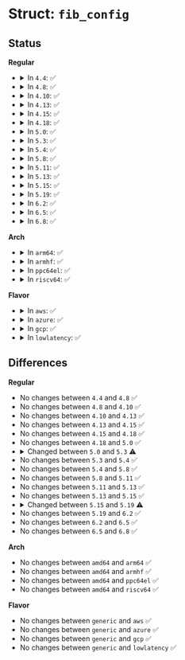 # Struct: <code>fib_config</code>

## Status
<b>Regular</b>
<ul>
<li>
<details>
<summary>In <code>4.4</code>: ✅</summary>

```c
struct fib_config {
    u8 fc_dst_len;
    u8 fc_tos;
    u8 fc_protocol;
    u8 fc_scope;
    u8 fc_type;
    u32 fc_table;
    __be32 fc_dst;
    __be32 fc_gw;
    int fc_oif;
    u32 fc_flags;
    u32 fc_priority;
    __be32 fc_prefsrc;
    struct nlattr *fc_mx;
    struct rtnexthop *fc_mp;
    int fc_mx_len;
    int fc_mp_len;
    u32 fc_flow;
    u32 fc_nlflags;
    struct nl_info fc_nlinfo;
    struct nlattr *fc_encap;
    u16 fc_encap_type;
};
```
</details>
</li>
<li>
<details>
<summary>In <code>4.8</code>: ✅</summary>

```c
struct fib_config {
    u8 fc_dst_len;
    u8 fc_tos;
    u8 fc_protocol;
    u8 fc_scope;
    u8 fc_type;
    u32 fc_table;
    __be32 fc_dst;
    __be32 fc_gw;
    int fc_oif;
    u32 fc_flags;
    u32 fc_priority;
    __be32 fc_prefsrc;
    struct nlattr *fc_mx;
    struct rtnexthop *fc_mp;
    int fc_mx_len;
    int fc_mp_len;
    u32 fc_flow;
    u32 fc_nlflags;
    struct nl_info fc_nlinfo;
    struct nlattr *fc_encap;
    u16 fc_encap_type;
};
```
</details>
</li>
<li>
<details>
<summary>In <code>4.10</code>: ✅</summary>

```c
struct fib_config {
    u8 fc_dst_len;
    u8 fc_tos;
    u8 fc_protocol;
    u8 fc_scope;
    u8 fc_type;
    u32 fc_table;
    __be32 fc_dst;
    __be32 fc_gw;
    int fc_oif;
    u32 fc_flags;
    u32 fc_priority;
    __be32 fc_prefsrc;
    struct nlattr *fc_mx;
    struct rtnexthop *fc_mp;
    int fc_mx_len;
    int fc_mp_len;
    u32 fc_flow;
    u32 fc_nlflags;
    struct nl_info fc_nlinfo;
    struct nlattr *fc_encap;
    u16 fc_encap_type;
};
```
</details>
</li>
<li>
<details>
<summary>In <code>4.13</code>: ✅</summary>

```c
struct fib_config {
    u8 fc_dst_len;
    u8 fc_tos;
    u8 fc_protocol;
    u8 fc_scope;
    u8 fc_type;
    u32 fc_table;
    __be32 fc_dst;
    __be32 fc_gw;
    int fc_oif;
    u32 fc_flags;
    u32 fc_priority;
    __be32 fc_prefsrc;
    struct nlattr *fc_mx;
    struct rtnexthop *fc_mp;
    int fc_mx_len;
    int fc_mp_len;
    u32 fc_flow;
    u32 fc_nlflags;
    struct nl_info fc_nlinfo;
    struct nlattr *fc_encap;
    u16 fc_encap_type;
};
```
</details>
</li>
<li>
<details>
<summary>In <code>4.15</code>: ✅</summary>

```c
struct fib_config {
    u8 fc_dst_len;
    u8 fc_tos;
    u8 fc_protocol;
    u8 fc_scope;
    u8 fc_type;
    u32 fc_table;
    __be32 fc_dst;
    __be32 fc_gw;
    int fc_oif;
    u32 fc_flags;
    u32 fc_priority;
    __be32 fc_prefsrc;
    struct nlattr *fc_mx;
    struct rtnexthop *fc_mp;
    int fc_mx_len;
    int fc_mp_len;
    u32 fc_flow;
    u32 fc_nlflags;
    struct nl_info fc_nlinfo;
    struct nlattr *fc_encap;
    u16 fc_encap_type;
};
```
</details>
</li>
<li>
<details>
<summary>In <code>4.18</code>: ✅</summary>

```c
struct fib_config {
    u8 fc_dst_len;
    u8 fc_tos;
    u8 fc_protocol;
    u8 fc_scope;
    u8 fc_type;
    u32 fc_table;
    __be32 fc_dst;
    __be32 fc_gw;
    int fc_oif;
    u32 fc_flags;
    u32 fc_priority;
    __be32 fc_prefsrc;
    struct nlattr *fc_mx;
    struct rtnexthop *fc_mp;
    int fc_mx_len;
    int fc_mp_len;
    u32 fc_flow;
    u32 fc_nlflags;
    struct nl_info fc_nlinfo;
    struct nlattr *fc_encap;
    u16 fc_encap_type;
};
```
</details>
</li>
<li>
<details>
<summary>In <code>5.0</code>: ✅</summary>

```c
struct fib_config {
    u8 fc_dst_len;
    u8 fc_tos;
    u8 fc_protocol;
    u8 fc_scope;
    u8 fc_type;
    u32 fc_table;
    __be32 fc_dst;
    __be32 fc_gw;
    int fc_oif;
    u32 fc_flags;
    u32 fc_priority;
    __be32 fc_prefsrc;
    struct nlattr *fc_mx;
    struct rtnexthop *fc_mp;
    int fc_mx_len;
    int fc_mp_len;
    u32 fc_flow;
    u32 fc_nlflags;
    struct nl_info fc_nlinfo;
    struct nlattr *fc_encap;
    u16 fc_encap_type;
};
```
</details>
</li>
<li>
<details>
<summary>In <code>5.3</code>: ✅</summary>

```c
struct fib_config {
    u8 fc_dst_len;
    u8 fc_tos;
    u8 fc_protocol;
    u8 fc_scope;
    u8 fc_type;
    u8 fc_gw_family;
    u32 fc_table;
    __be32 fc_dst;
    __be32 fc_gw4;
    struct in6_addr fc_gw6;
    int fc_oif;
    u32 fc_flags;
    u32 fc_priority;
    __be32 fc_prefsrc;
    u32 fc_nh_id;
    struct nlattr *fc_mx;
    struct rtnexthop *fc_mp;
    int fc_mx_len;
    int fc_mp_len;
    u32 fc_flow;
    u32 fc_nlflags;
    struct nl_info fc_nlinfo;
    struct nlattr *fc_encap;
    u16 fc_encap_type;
};
```
</details>
</li>
<li>
<details>
<summary>In <code>5.4</code>: ✅</summary>

```c
struct fib_config {
    u8 fc_dst_len;
    u8 fc_tos;
    u8 fc_protocol;
    u8 fc_scope;
    u8 fc_type;
    u8 fc_gw_family;
    u32 fc_table;
    __be32 fc_dst;
    __be32 fc_gw4;
    struct in6_addr fc_gw6;
    int fc_oif;
    u32 fc_flags;
    u32 fc_priority;
    __be32 fc_prefsrc;
    u32 fc_nh_id;
    struct nlattr *fc_mx;
    struct rtnexthop *fc_mp;
    int fc_mx_len;
    int fc_mp_len;
    u32 fc_flow;
    u32 fc_nlflags;
    struct nl_info fc_nlinfo;
    struct nlattr *fc_encap;
    u16 fc_encap_type;
};
```
</details>
</li>
<li>
<details>
<summary>In <code>5.8</code>: ✅</summary>

```c
struct fib_config {
    u8 fc_dst_len;
    u8 fc_tos;
    u8 fc_protocol;
    u8 fc_scope;
    u8 fc_type;
    u8 fc_gw_family;
    u32 fc_table;
    __be32 fc_dst;
    __be32 fc_gw4;
    struct in6_addr fc_gw6;
    int fc_oif;
    u32 fc_flags;
    u32 fc_priority;
    __be32 fc_prefsrc;
    u32 fc_nh_id;
    struct nlattr *fc_mx;
    struct rtnexthop *fc_mp;
    int fc_mx_len;
    int fc_mp_len;
    u32 fc_flow;
    u32 fc_nlflags;
    struct nl_info fc_nlinfo;
    struct nlattr *fc_encap;
    u16 fc_encap_type;
};
```
</details>
</li>
<li>
<details>
<summary>In <code>5.11</code>: ✅</summary>

```c
struct fib_config {
    u8 fc_dst_len;
    u8 fc_tos;
    u8 fc_protocol;
    u8 fc_scope;
    u8 fc_type;
    u8 fc_gw_family;
    u32 fc_table;
    __be32 fc_dst;
    __be32 fc_gw4;
    struct in6_addr fc_gw6;
    int fc_oif;
    u32 fc_flags;
    u32 fc_priority;
    __be32 fc_prefsrc;
    u32 fc_nh_id;
    struct nlattr *fc_mx;
    struct rtnexthop *fc_mp;
    int fc_mx_len;
    int fc_mp_len;
    u32 fc_flow;
    u32 fc_nlflags;
    struct nl_info fc_nlinfo;
    struct nlattr *fc_encap;
    u16 fc_encap_type;
};
```
</details>
</li>
<li>
<details>
<summary>In <code>5.13</code>: ✅</summary>

```c
struct fib_config {
    u8 fc_dst_len;
    u8 fc_tos;
    u8 fc_protocol;
    u8 fc_scope;
    u8 fc_type;
    u8 fc_gw_family;
    u32 fc_table;
    __be32 fc_dst;
    __be32 fc_gw4;
    struct in6_addr fc_gw6;
    int fc_oif;
    u32 fc_flags;
    u32 fc_priority;
    __be32 fc_prefsrc;
    u32 fc_nh_id;
    struct nlattr *fc_mx;
    struct rtnexthop *fc_mp;
    int fc_mx_len;
    int fc_mp_len;
    u32 fc_flow;
    u32 fc_nlflags;
    struct nl_info fc_nlinfo;
    struct nlattr *fc_encap;
    u16 fc_encap_type;
};
```
</details>
</li>
<li>
<details>
<summary>In <code>5.15</code>: ✅</summary>

```c
struct fib_config {
    u8 fc_dst_len;
    u8 fc_tos;
    u8 fc_protocol;
    u8 fc_scope;
    u8 fc_type;
    u8 fc_gw_family;
    u32 fc_table;
    __be32 fc_dst;
    __be32 fc_gw4;
    struct in6_addr fc_gw6;
    int fc_oif;
    u32 fc_flags;
    u32 fc_priority;
    __be32 fc_prefsrc;
    u32 fc_nh_id;
    struct nlattr *fc_mx;
    struct rtnexthop *fc_mp;
    int fc_mx_len;
    int fc_mp_len;
    u32 fc_flow;
    u32 fc_nlflags;
    struct nl_info fc_nlinfo;
    struct nlattr *fc_encap;
    u16 fc_encap_type;
};
```
</details>
</li>
<li>
<details>
<summary>In <code>5.19</code>: ✅</summary>

```c
struct fib_config {
    u8 fc_dst_len;
    dscp_t fc_dscp;
    u8 fc_protocol;
    u8 fc_scope;
    u8 fc_type;
    u8 fc_gw_family;
    u32 fc_table;
    __be32 fc_dst;
    __be32 fc_gw4;
    struct in6_addr fc_gw6;
    int fc_oif;
    u32 fc_flags;
    u32 fc_priority;
    __be32 fc_prefsrc;
    u32 fc_nh_id;
    struct nlattr *fc_mx;
    struct rtnexthop *fc_mp;
    int fc_mx_len;
    int fc_mp_len;
    u32 fc_flow;
    u32 fc_nlflags;
    struct nl_info fc_nlinfo;
    struct nlattr *fc_encap;
    u16 fc_encap_type;
};
```
</details>
</li>
<li>
<details>
<summary>In <code>6.2</code>: ✅</summary>

```c
struct fib_config {
    u8 fc_dst_len;
    dscp_t fc_dscp;
    u8 fc_protocol;
    u8 fc_scope;
    u8 fc_type;
    u8 fc_gw_family;
    u32 fc_table;
    __be32 fc_dst;
    __be32 fc_gw4;
    struct in6_addr fc_gw6;
    int fc_oif;
    u32 fc_flags;
    u32 fc_priority;
    __be32 fc_prefsrc;
    u32 fc_nh_id;
    struct nlattr *fc_mx;
    struct rtnexthop *fc_mp;
    int fc_mx_len;
    int fc_mp_len;
    u32 fc_flow;
    u32 fc_nlflags;
    struct nl_info fc_nlinfo;
    struct nlattr *fc_encap;
    u16 fc_encap_type;
};
```
</details>
</li>
<li>
<details>
<summary>In <code>6.5</code>: ✅</summary>

```c
struct fib_config {
    u8 fc_dst_len;
    dscp_t fc_dscp;
    u8 fc_protocol;
    u8 fc_scope;
    u8 fc_type;
    u8 fc_gw_family;
    u32 fc_table;
    __be32 fc_dst;
    __be32 fc_gw4;
    struct in6_addr fc_gw6;
    int fc_oif;
    u32 fc_flags;
    u32 fc_priority;
    __be32 fc_prefsrc;
    u32 fc_nh_id;
    struct nlattr *fc_mx;
    struct rtnexthop *fc_mp;
    int fc_mx_len;
    int fc_mp_len;
    u32 fc_flow;
    u32 fc_nlflags;
    struct nl_info fc_nlinfo;
    struct nlattr *fc_encap;
    u16 fc_encap_type;
};
```
</details>
</li>
<li>
<details>
<summary>In <code>6.8</code>: ✅</summary>

```c
struct fib_config {
    u8 fc_dst_len;
    dscp_t fc_dscp;
    u8 fc_protocol;
    u8 fc_scope;
    u8 fc_type;
    u8 fc_gw_family;
    u32 fc_table;
    __be32 fc_dst;
    __be32 fc_gw4;
    struct in6_addr fc_gw6;
    int fc_oif;
    u32 fc_flags;
    u32 fc_priority;
    __be32 fc_prefsrc;
    u32 fc_nh_id;
    struct nlattr *fc_mx;
    struct rtnexthop *fc_mp;
    int fc_mx_len;
    int fc_mp_len;
    u32 fc_flow;
    u32 fc_nlflags;
    struct nl_info fc_nlinfo;
    struct nlattr *fc_encap;
    u16 fc_encap_type;
};
```
</details>
</li>
</ul>
<b>Arch</b>
<ul>
<li>
<details>
<summary>In <code>arm64</code>: ✅</summary>

```c
struct fib_config {
    u8 fc_dst_len;
    u8 fc_tos;
    u8 fc_protocol;
    u8 fc_scope;
    u8 fc_type;
    u8 fc_gw_family;
    u32 fc_table;
    __be32 fc_dst;
    __be32 fc_gw4;
    struct in6_addr fc_gw6;
    int fc_oif;
    u32 fc_flags;
    u32 fc_priority;
    __be32 fc_prefsrc;
    u32 fc_nh_id;
    struct nlattr *fc_mx;
    struct rtnexthop *fc_mp;
    int fc_mx_len;
    int fc_mp_len;
    u32 fc_flow;
    u32 fc_nlflags;
    struct nl_info fc_nlinfo;
    struct nlattr *fc_encap;
    u16 fc_encap_type;
};
```
</details>
</li>
<li>
<details>
<summary>In <code>armhf</code>: ✅</summary>

```c
struct fib_config {
    u8 fc_dst_len;
    u8 fc_tos;
    u8 fc_protocol;
    u8 fc_scope;
    u8 fc_type;
    u8 fc_gw_family;
    u32 fc_table;
    __be32 fc_dst;
    __be32 fc_gw4;
    struct in6_addr fc_gw6;
    int fc_oif;
    u32 fc_flags;
    u32 fc_priority;
    __be32 fc_prefsrc;
    u32 fc_nh_id;
    struct nlattr *fc_mx;
    struct rtnexthop *fc_mp;
    int fc_mx_len;
    int fc_mp_len;
    u32 fc_flow;
    u32 fc_nlflags;
    struct nl_info fc_nlinfo;
    struct nlattr *fc_encap;
    u16 fc_encap_type;
};
```
</details>
</li>
<li>
<details>
<summary>In <code>ppc64el</code>: ✅</summary>

```c
struct fib_config {
    u8 fc_dst_len;
    u8 fc_tos;
    u8 fc_protocol;
    u8 fc_scope;
    u8 fc_type;
    u8 fc_gw_family;
    u32 fc_table;
    __be32 fc_dst;
    __be32 fc_gw4;
    struct in6_addr fc_gw6;
    int fc_oif;
    u32 fc_flags;
    u32 fc_priority;
    __be32 fc_prefsrc;
    u32 fc_nh_id;
    struct nlattr *fc_mx;
    struct rtnexthop *fc_mp;
    int fc_mx_len;
    int fc_mp_len;
    u32 fc_flow;
    u32 fc_nlflags;
    struct nl_info fc_nlinfo;
    struct nlattr *fc_encap;
    u16 fc_encap_type;
};
```
</details>
</li>
<li>
<details>
<summary>In <code>riscv64</code>: ✅</summary>

```c
struct fib_config {
    u8 fc_dst_len;
    u8 fc_tos;
    u8 fc_protocol;
    u8 fc_scope;
    u8 fc_type;
    u8 fc_gw_family;
    u32 fc_table;
    __be32 fc_dst;
    __be32 fc_gw4;
    struct in6_addr fc_gw6;
    int fc_oif;
    u32 fc_flags;
    u32 fc_priority;
    __be32 fc_prefsrc;
    u32 fc_nh_id;
    struct nlattr *fc_mx;
    struct rtnexthop *fc_mp;
    int fc_mx_len;
    int fc_mp_len;
    u32 fc_flow;
    u32 fc_nlflags;
    struct nl_info fc_nlinfo;
    struct nlattr *fc_encap;
    u16 fc_encap_type;
};
```
</details>
</li>
</ul>
<b>Flavor</b>
<ul>
<li>
<details>
<summary>In <code>aws</code>: ✅</summary>

```c
struct fib_config {
    u8 fc_dst_len;
    u8 fc_tos;
    u8 fc_protocol;
    u8 fc_scope;
    u8 fc_type;
    u8 fc_gw_family;
    u32 fc_table;
    __be32 fc_dst;
    __be32 fc_gw4;
    struct in6_addr fc_gw6;
    int fc_oif;
    u32 fc_flags;
    u32 fc_priority;
    __be32 fc_prefsrc;
    u32 fc_nh_id;
    struct nlattr *fc_mx;
    struct rtnexthop *fc_mp;
    int fc_mx_len;
    int fc_mp_len;
    u32 fc_flow;
    u32 fc_nlflags;
    struct nl_info fc_nlinfo;
    struct nlattr *fc_encap;
    u16 fc_encap_type;
};
```
</details>
</li>
<li>
<details>
<summary>In <code>azure</code>: ✅</summary>

```c
struct fib_config {
    u8 fc_dst_len;
    u8 fc_tos;
    u8 fc_protocol;
    u8 fc_scope;
    u8 fc_type;
    u8 fc_gw_family;
    u32 fc_table;
    __be32 fc_dst;
    __be32 fc_gw4;
    struct in6_addr fc_gw6;
    int fc_oif;
    u32 fc_flags;
    u32 fc_priority;
    __be32 fc_prefsrc;
    u32 fc_nh_id;
    struct nlattr *fc_mx;
    struct rtnexthop *fc_mp;
    int fc_mx_len;
    int fc_mp_len;
    u32 fc_flow;
    u32 fc_nlflags;
    struct nl_info fc_nlinfo;
    struct nlattr *fc_encap;
    u16 fc_encap_type;
};
```
</details>
</li>
<li>
<details>
<summary>In <code>gcp</code>: ✅</summary>

```c
struct fib_config {
    u8 fc_dst_len;
    u8 fc_tos;
    u8 fc_protocol;
    u8 fc_scope;
    u8 fc_type;
    u8 fc_gw_family;
    u32 fc_table;
    __be32 fc_dst;
    __be32 fc_gw4;
    struct in6_addr fc_gw6;
    int fc_oif;
    u32 fc_flags;
    u32 fc_priority;
    __be32 fc_prefsrc;
    u32 fc_nh_id;
    struct nlattr *fc_mx;
    struct rtnexthop *fc_mp;
    int fc_mx_len;
    int fc_mp_len;
    u32 fc_flow;
    u32 fc_nlflags;
    struct nl_info fc_nlinfo;
    struct nlattr *fc_encap;
    u16 fc_encap_type;
};
```
</details>
</li>
<li>
<details>
<summary>In <code>lowlatency</code>: ✅</summary>

```c
struct fib_config {
    u8 fc_dst_len;
    u8 fc_tos;
    u8 fc_protocol;
    u8 fc_scope;
    u8 fc_type;
    u8 fc_gw_family;
    u32 fc_table;
    __be32 fc_dst;
    __be32 fc_gw4;
    struct in6_addr fc_gw6;
    int fc_oif;
    u32 fc_flags;
    u32 fc_priority;
    __be32 fc_prefsrc;
    u32 fc_nh_id;
    struct nlattr *fc_mx;
    struct rtnexthop *fc_mp;
    int fc_mx_len;
    int fc_mp_len;
    u32 fc_flow;
    u32 fc_nlflags;
    struct nl_info fc_nlinfo;
    struct nlattr *fc_encap;
    u16 fc_encap_type;
};
```
</details>
</li>
</ul>

## Differences
<b>Regular</b>
<ul>
<li>
No changes between <code>4.4</code> and <code>4.8</code> ✅
</li>
<li>
No changes between <code>4.8</code> and <code>4.10</code> ✅
</li>
<li>
No changes between <code>4.10</code> and <code>4.13</code> ✅
</li>
<li>
No changes between <code>4.13</code> and <code>4.15</code> ✅
</li>
<li>
No changes between <code>4.15</code> and <code>4.18</code> ✅
</li>
<li>
No changes between <code>4.18</code> and <code>5.0</code> ✅
</li>
<li>
<details>
<summary>Changed between <code>5.0</code> and <code>5.3</code> ⚠️</summary>
<ul>
<li>
<b>Field added. </b>
<code>u8 fc_gw_family</code>
</li>
<li>
<b>Field added. </b>
<code>__be32 fc_gw4</code>
</li>
<li>
<b>Field added. </b>
<code>struct in6_addr fc_gw6</code>
</li>
<li>
<b>Field added. </b>
<code>u32 fc_nh_id</code>
</li>
<li>
<b>Field removed. </b>
<code>__be32 fc_gw</code>
</li>
</ul>
</details>
</li>
<li>
No changes between <code>5.3</code> and <code>5.4</code> ✅
</li>
<li>
No changes between <code>5.4</code> and <code>5.8</code> ✅
</li>
<li>
No changes between <code>5.8</code> and <code>5.11</code> ✅
</li>
<li>
No changes between <code>5.11</code> and <code>5.13</code> ✅
</li>
<li>
No changes between <code>5.13</code> and <code>5.15</code> ✅
</li>
<li>
<details>
<summary>Changed between <code>5.15</code> and <code>5.19</code> ⚠️</summary>
<ul>
<li>
<b>Field added. </b>
<code>dscp_t fc_dscp</code>
</li>
<li>
<b>Field removed. </b>
<code>u8 fc_tos</code>
</li>
</ul>
</details>
</li>
<li>
No changes between <code>5.19</code> and <code>6.2</code> ✅
</li>
<li>
No changes between <code>6.2</code> and <code>6.5</code> ✅
</li>
<li>
No changes between <code>6.5</code> and <code>6.8</code> ✅
</li>
</ul>
<b>Arch</b>
<ul>
<li>
No changes between <code>amd64</code> and <code>arm64</code> ✅
</li>
<li>
No changes between <code>amd64</code> and <code>armhf</code> ✅
</li>
<li>
No changes between <code>amd64</code> and <code>ppc64el</code> ✅
</li>
<li>
No changes between <code>amd64</code> and <code>riscv64</code> ✅
</li>
</ul>
<b>Flavor</b>
<ul>
<li>
No changes between <code>generic</code> and <code>aws</code> ✅
</li>
<li>
No changes between <code>generic</code> and <code>azure</code> ✅
</li>
<li>
No changes between <code>generic</code> and <code>gcp</code> ✅
</li>
<li>
No changes between <code>generic</code> and <code>lowlatency</code> ✅
</li>
</ul>
